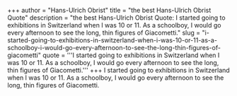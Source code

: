 +++
author = "Hans-Ulrich Obrist"
title = "the best Hans-Ulrich Obrist Quote"
description = "the best Hans-Ulrich Obrist Quote: I started going to exhibitions in Switzerland when I was 10 or 11. As a schoolboy, I would go every afternoon to see the long, thin figures of Giacometti."
slug = "i-started-going-to-exhibitions-in-switzerland-when-i-was-10-or-11-as-a-schoolboy-i-would-go-every-afternoon-to-see-the-long-thin-figures-of-giacometti"
quote = '''I started going to exhibitions in Switzerland when I was 10 or 11. As a schoolboy, I would go every afternoon to see the long, thin figures of Giacometti.'''
+++
I started going to exhibitions in Switzerland when I was 10 or 11. As a schoolboy, I would go every afternoon to see the long, thin figures of Giacometti.
